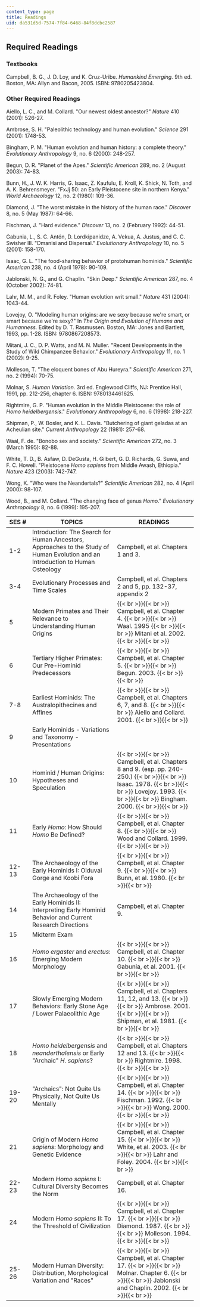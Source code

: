 ```yaml
---
content_type: page
title: Readings
uid: da531d5d-7574-7f84-6468-84f8dcbc2587
---
```


Required Readings
-----------------

### Textbooks

Campbell, B. G., J. D. Loy, and K. Cruz-Uribe. _Humankind Emerging._ 9th ed. Boston, MA: Allyn and Bacon, 2005. ISBN: 9780205423804.

### Other Required Readings

Aiello, L. C., and M. Collard. "Our newest oldest ancestor?" _Nature_ 410 (2001): 526-27.

Ambrose, S. H. "Paleolithic technology and human evolution." _Science_ 291 (2001): 1748-53.

Bingham, P. M. "Human evolution and human history: a complete theory." _Evolutionary Anthropology_ 9, no. 6 (2000): 248-257.

Begun, D. R. "Planet of the Apes." _Scientific American_ 289, no. 2 (August 2003): 74-83.

Bunn, H., J. W. K. Harris, G. Isaac, Z. Kaufulu, E. Kroll, K. Shick, N. Toth, and A. K. Behrensmeyer. "FxJj 50: an Early Pleistocene site in northern Kenya." _World Archaeology_ 12, no. 2 (1980): 109-36.

Diamond, J. "The worst mistake in the history of the human race." _Discover_ 8, no. 5 (May 1987): 64-66.

Fischman, J. "Hard evidence." _Discover_ 13, no. 2 (February 1992): 44-51.

Gabunia, L., S. C. Antón, D. Lordkipanidze, A. Vekua, A. Justus, and C. C. Swisher III. "Dmanisi and Dispersal." _Evolutionary Anthropology_ 10, no. 5 (2001): 158-170.

Isaac, G. L. "The food-sharing behavior of protohuman hominids." _Scientific American_ 238, no. 4 (April 1978): 90-109.

Jablonski, N. G., and G. Chaplin. "Skin Deep." _Scientific American_ 287, no. 4 (October 2002): 74-81.

Lahr, M. M., and R. Foley. "Human evolution writ small." _Nature_ 431 (2004): 1043-44.

Lovejoy, O. "Modeling human origins: are we sexy because we're smart, or smart because we're sexy?" In _The Origin and Evolution of Humans and Humanness._ Edited by D. T. Rasmussen. Boston, MA: Jones and Bartlett, 1993, pp. 1-28. ISBN: 9780867208573.

Mitani, J. C., D. P. Watts, and M. N. Muller. "Recent Developments in the Study of Wild Chimpanzee Behavior." _Evolutionary Anthropology_ 11, no. 1 (2002): 9-25.

Molleson, T. "The eloquent bones of Abu Hureyra." _Scientific American_ 271, no. 2 (1994): 70-75.

Molnar, S. _Human Variation._ 3rd ed. Englewood Cliffs, NJ: Prentice Hall, 1991, pp. 212-256, chapter 6. ISBN: 9780134461625.

Rightmire, G. P. "Human evolution in the Middle Pleistocene: the role of _Homo heidelbergensis_." _Evolutionary Anthropology_ 6, no. 6 (1998): 218-227.

Shipman, P., W. Bosler, and K. L. Davis. "Butchering of giant geladas at an Acheulian site." _Current Anthropology_ 22 (1981): 257-68.

Waal, F. de. "Bonobo sex and society." _Scientific American_ 272, no. 3 (March 1995): 82-88.

White, T. D., B. Asfaw, D. DeGusta, H. Gilbert, G. D. Richards, G. Suwa, and F. C. Howell. "Pleistocene _Homo sapiens_ from Middle Awash, Ethiopia." _Nature_ 423 (2003): 742-747.

Wong, K. "Who were the Neandertals?" _Scientific American_ 282, no. 4 (April 2000): 98-107.

Wood, B., and M. Collard. "The changing face of genus _Homo_." _Evolutionary Anthropology_ 8, no. 6 (1999): 195-207.

| SES # | TOPICS | READINGS |
| --- | --- | --- |
| 1-2 | Introduction: The Search for Human Ancestors, Approaches to the Study of Human Evolution and an Introduction to Human Osteology | Campbell, et al. Chapters 1 and 3. |
| 3-4 | Evolutionary Processes and Time Scales | Campbell, et al. Chapters 2 and 5, pp. 132-37, appendix 2 |
| 5 | Modern Primates and Their Relevance to Understanding Human Origins |  {{< br >}}{{< br >}} Campbell, et al. Chapter 4. {{< br >}}{{< br >}} Waal. 1995 {{< br >}}{{< br >}} Mitani et al. 2002. {{< br >}}{{< br >}}  |
| 6 | Tertiary Higher Primates: Our Pre-Hominid Predecessors |  {{< br >}}{{< br >}} Campbell, et al. Chapter 5. {{< br >}}{{< br >}} Begun. 2003. {{< br >}}{{< br >}}  |
| 7-8 | Earliest Hominids: The Australopithecines and Affines |  {{< br >}}{{< br >}} Campbell, et al. Chapters 6, 7, and 8. {{< br >}}{{< br >}} Aiello and Collard. 2001. {{< br >}}{{< br >}}  |
| 9 | Early Hominids - Variations and Taxonomy - Presentations | &nbsp; |
| 10 | Hominid / Human Origins: Hypotheses and Speculation |  {{< br >}}{{< br >}} Campbell, et al. Chapters 8 and 9. (esp. pp. 240-250.) {{< br >}}{{< br >}} Isaac. 1978. {{< br >}}{{< br >}} Lovejoy. 1993. {{< br >}}{{< br >}} Bingham. 2000. {{< br >}}{{< br >}}  |
| 11 | Early _Homo_: How Should _Homo_ Be Defined? |  {{< br >}}{{< br >}} Campbell, et al. Chapter 8. {{< br >}}{{< br >}} Wood and Collard. 1999. {{< br >}}{{< br >}}  |
| 12-13 | The Archaeology of the Early Hominids I: Olduvai Gorge and Koobi Fora |  {{< br >}}{{< br >}} Campbell, et al. Chapter 9. {{< br >}}{{< br >}} Bunn, et al. 1980. {{< br >}}{{< br >}}  |
| 14 | The Archaeology of the Early Hominids II: Interpreting Early Hominid Behavior and Current Research Directions | Campbell, et al. Chapter 9. |
| 15 | Midterm Exam | &nbsp; |
| 16 | _Homo ergaster_ and _erectus_: Emerging Modern Morphology |  {{< br >}}{{< br >}} Campbell, et al. Chapter 10. {{< br >}}{{< br >}} Gabunia, et al. 2001. {{< br >}}{{< br >}}  |
| 17 | Slowly Emerging Modern Behaviors: Early Stone Age / Lower Palaeolithic Age |  {{< br >}}{{< br >}} Campbell, et al. Chapters 11, 12, and 13. {{< br >}}{{< br >}} Ambrose. 2001. {{< br >}}{{< br >}} Shipman, et al. 1981. {{< br >}}{{< br >}}  |
| 18 | _Homo heidelbergensis_ and _neanderthalensis_ or Early "Archaic" _H. sapiens_? |  {{< br >}}{{< br >}} Campbell, et al. Chapters 12 and 13. {{< br >}}{{< br >}} Rightmire. 1998. {{< br >}}{{< br >}}  |
| 19-20 | "Archaics": Not Quite Us Physically, Not Quite Us Mentally |  {{< br >}}{{< br >}} Campbell, et al. Chapter 14. {{< br >}}{{< br >}} Fischman. 1992. {{< br >}}{{< br >}} Wong. 2000. {{< br >}}{{< br >}}  |
| 21 | Origin of Modern _Homo sapiens_: Morphology and Genetic Evidence |  {{< br >}}{{< br >}} Campbell, et al. Chapter 15. {{< br >}}{{< br >}} White, et al. 2003. {{< br >}}{{< br >}} Lahr and Foley. 2004. {{< br >}}{{< br >}}  |
| 22-23 | Modern _Homo sapiens_ I: Cultural Diversity Becomes the Norm | Campbell, et al. Chapter 16. |
| 24 | Modern _Homo sapiens_ II: To the Threshold of Civilization |  {{< br >}}{{< br >}} Campbell, et al. Chapter 17. {{< br >}}{{< br >}} Diamond. 1987. {{< br >}}{{< br >}} Molleson. 1994. {{< br >}}{{< br >}}  |
| 25-26 | Modern Human Diversity: Distribution, Morphological Variation and "Races" |  {{< br >}}{{< br >}} Campbell, et al. Chapter 17. {{< br >}}{{< br >}} Molnar. Chapter 6. {{< br >}}{{< br >}} Jablonski and Chaplin. 2002. {{< br >}}{{< br >}}